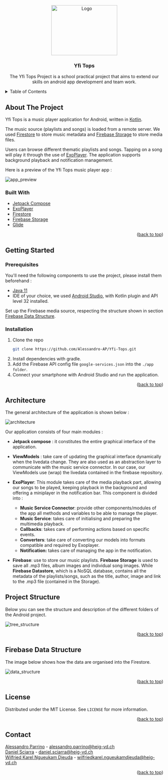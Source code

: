 <div align="center">
    <img src="images/logo.png" alt="Logo" width="210" height="160">

  <h3 align="center">Yfi Tops</h3>

  <p align="center">
    The Yfi Tops Project is a school practical project that aims to extend our skills on android app development and team work. 
    <br />
</div>
<!-- TABLE OF CONTENTS -->
<details>
  <summary>Table of Contents</summary>
  <ol>
    <li>
      <a href="#about-the-project">About The Project</a>
      <ul>
        <li><a href="#built-with">Built With</a></li>
      </ul>
    </li>
    <li>
      <a href="#getting-started">Getting Started</a>
      <ul>
        <li><a href="#prerequisites">Prerequisites</a></li>
        <li><a href="#installation">Installation</a></li>
      </ul>
    </li>
    <li><a href="#architecture">Architecture</a></li>
    <li><a href="#project structure">Project Structure</a></li>
    <li><a href="#firebase data structure">Firebase Data Structure</a></li>
    <li><a href="#license">License</a></li>
    <li><a href="#contact">Contact</a></li>
  </ol>
</details>




<!-- ABOUT THE PROJECT -->

## About The Project

Yfi Tops is a music player application for Android, written in [Kotlin](https://kotlinlang.org/).

The music source (playlists and songs) is loaded from a remote server. 
We used [Firestore](https://firebase.google.com/docs/firestore) to store music metadata and 
[Firebase Storage](https://firebase.google.com/docs/storage) to store media files.

Users can browse different thematic playlists and songs. Tapping on a song will play it through the use of [ExoPlayer](https://exoplayer.dev/).
The application supports background playback and notification management.

Here is a preview of the Yfi Tops music player app :

![app_preview](images/screen_1.jpg)


### Built With

* [Jetpack Compose](https://developer.android.com/jetpack/compose)
* [ExoPlayer](https://exoplayer.dev)
* [Firestore](https://firebase.google.com/docs/firestore)
* [Firebase Storage](https://firebase.google.com/docs/storage)
* [Glide](https://github.com/bumptech/glide)

<p align="right">(<a href="#top">back to top</a>)</p>



<!-- GETTING STARTED -->

## Getting Started

### Prerequisites

You'll need the following components to use the project, please install them beforehand :

- [Java 11](https://openjdk.java.net/projects/jdk/11/)
- IDE of your choice, we used [Android Studio](https://developer.android.com/studio/), with Kotlin plugin and API level 32 installed.

Set up the Firebase media source, respecting the structure shown in section [Firebase Data Structure](#firebase-data-structure).

### Installation

1. Clone the repo
   ```sh
   git clone https://github.com/Alessandro-AP/Yfi-Tops.git
   ```
2. Install dependencies with gradle.
3. Add the Firebase API config file `google-services.json` into the `./app folder`.
4. Connect your smartphone with Android Studio and run the application.

<p align="right">(<a href="#top">back to top</a>)</p>



<!-- ARCHITECTURE -->

## Architecture

The general architecture of the application is shown below :

![architecture](images/architecture.png)

Our application consists of four main modules :
- **Jetpack compose** : it constitutes the entire graphical interface of the application.

- **ViewModels** : take care of updating the graphical interface dynamically when the livedata change. They are also used as an abstraction layer to communicate with the music service connector. In our case, our ViewModels use (wrap) the livedata contained in the firebase repository.

- **ExoPlayer**: This module takes care of the media playback part, allowing our songs to be played, keeping playback in the background and offering a miniplayer in the notification bar. This component is divided into :
  - **Music Service Connector**: provide other components/modules of the app all methods and variables to be able to manage the player.
  - **Music Service**: takes care of initialising and preparing the multimedia playback.
  - **Callbacks**: takes care of performing actions based on specific events.
  - **Converters**: take care of converting our models into formats compatible and required by Exoplayer.
  - **Notification:** takes care of managing the app in the notification.

- **Firebase**: use to store our music playlists. **Firebase Storage** is used to save all .mp3 files, album images and individual song images. While **Firebase Datastore**, which is a NoSQL database, contains all the metadata of the playlists/songs, such as the title, author, image and link to the .mp3 file (contained in the Storage).

<!-- PROJECT STRUCTURE-->

## Project Structure

Below you can see the structure and description of the different folders of the Android project.

![tree_structure](images/folders_tree.png)

<p align="right">(<a href="#top">back to top</a>)</p>

<!-- FIREBASE DATA STRUCTURE-->

## Firebase Data Structure

The image below shows how the data are organised into the Firestore.

![data_structure](images/data_structure.png)

<p align="right">(<a href="#top">back to top</a>)</p>

<!-- LICENSE -->

## License

Distributed under the MIT License. See `LICENSE` for more information.

<p align="right">(<a href="#top">back to top</a>)</p>



<!-- CONTACT -->

## Contact

[Alessandro Parrino](https://github.com/Alessandro-AP) - alessandro.parrino@heig-vd.ch <br>
[Daniel Sciarra](https://github.com/DS-Daniel) - daniel.sciarra@heig-vd.ch <br>
[Wilfried Karel Ngueukam Djeuda](https://github.com/wilfried01) - wilfriedkarel.ngueukamdjeuda@heig-vd.ch

<p align="right">(<a href="#top">back to top</a>)</p>
